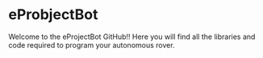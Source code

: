 # eProbjectBot
Welcome to the eProjectBot GitHub!!
Here you will find all the libraries and code required to program your autonomous rover. 
